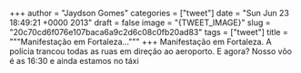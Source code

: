 
+++
author = "Jaydson Gomes"
categories = ["tweet"]
date = "Sun Jun 23 18:49:21 +0000 2013"
draft = false
image = "{TWEET_IMAGE}"
slug = "20c70cd6f076e107baca6a9c2d6c08c0fb20ad83"
tags = ["tweet"]
title = """Manifestação em Fortaleza..."""
+++
Manifestação em Fortaleza. A polícia trancou todas as ruas em direção ao aeroporto. E agora? Nosso vôo é as 16:30 e ainda estamos no táxi
